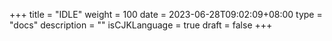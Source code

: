 +++
title = "IDLE"
weight = 100
date = 2023-06-28T09:02:09+08:00
type = "docs"
description = ""
isCJKLanguage = true
draft = false
+++
